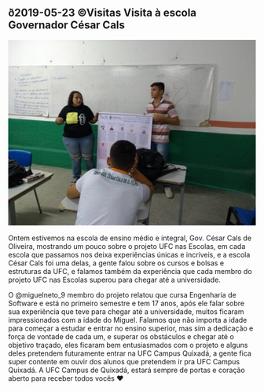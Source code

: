 ## ð2019-05-23 ©Visitas Visita à escola Governador César Cals

![](__capa.jpg)

Ontem estivemos na escola de ensino médio e integral, Gov. César Cals de Oliveira, mostrando um pouco sobre o projeto UFC nas Escolas, em cada escola que passamos nos deixa experiências únicas e incríveis, e a escola César Cals foi uma delas, a gente falou sobre os cursos e bolsas e estruturas da UFC, e falamos também da experiência que cada membro do projeto UFC nas Escolas superou para chegar até a universidade.

O @miguelneto_9 membro do projeto relatou que cursa Engenharia de Software e está no primeiro semestre e tem 17 anos, após ele falar sobre sua experiência que teve para chegar até a universidade, muitos ficaram impressionados com a idade do Miguel. Falamos que não importa a idade para começar a estudar e entrar no ensino superior, mas sim a dedicação e força de vontade de cada um, e superar os obstáculos e chegar até o objetivo traçado, eles ficaram bem entusiasmados com o projeto e alguns deles pretendem futuramente entrar na UFC Campus Quixadá, a gente fica super contente em ouvir dos alunos que pretendem ir pra UFC Campus Quixadá. A UFC Campus de Quixadá, estará sempre de portas e coração aberto para receber todos vocês ❤️
